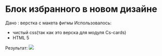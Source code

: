 # Блок избранного в новом дизайне

Дано : верстка с макета фигмы
Использовалось: 
* чистый css(так как это верска для модуля Cs-cards)
* HTML 5

Результат: 
![](https://github.com/povar0305/comparison/blob/83832ab2436f98a8229ee5be0e4127f2e5d11afa/1.jpg)

